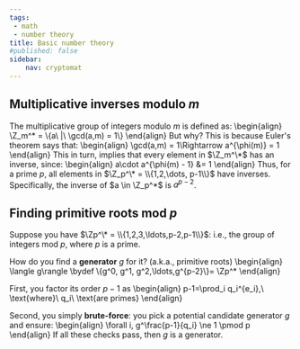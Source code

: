 ```yaml
---
tags:
 - math
 - number theory
title: Basic number theory
#published: false
sidebar:
    nav: cryptomat
---
```


<!-- TODO: totient; gcd's -->

## Multiplicative inverses modulo $m$

The multiplicative group of integers modulo $m$ is defined as:
\begin{align}
    \Z_m^* = \\{a\ |\ \gcd(a,m) = 1\\}
\end{align}
But why?
This is because Euler's theorem says that:
\begin{align}
\gcd(a,m) = 1\Rightarrow a^{\phi(m)} = 1
\end{align}
This in turn, implies that every element in $\Z_m^\*$ has an inverse, since:
\begin{align}
a\cdot a^{\phi(m) - 1} &= 1
\end{align}
Thus, for a prime $p$, all elements in $\Z_p^\* = \\{1,2,\dots, p-1\\}$ have inverses.
Specifically, the inverse of $a \in \Z_p^*$ is $a^{p-2}$.

## Finding primitive roots mod $p$

Suppose you have $\Zp^\* = \\{1,2,3,\ldots,p-2,p-1\\}$: i.e., the group of integers mod $p$, where $p$ is a prime.

How do you find a **generator** $g$ for it? (a.k.a., primitive roots)
\begin{align}
    \langle g\rangle \bydef \\{g^0, g^1, g^2,\ldots,g^{p-2}\\}= \Zp^*
\end{align}

First, you factor its order $p-1$ as 
\begin{align}
p-1=\prod_i q_i^{e_i},\ \text{where}\ q_i\ \text{are primes}
\end{align}

Second, you simply **brute-force**: you pick a potential candidate generator $g$ and ensure:
\begin{align}
    \forall i, g^\frac{p-1}{q_i} \ne 1 \pmod p
\end{align}
If all these checks pass, then $g$ is a generator.
